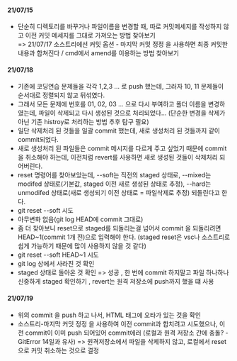 <h4>21/07/15</h4>

- 단순히 디렉토리를 바꾸거나 파일이름을 변경할 때, 따로 커밋메세지를 작성하지 않고 이전 커밋 메세지를 그대로 가져오는 방법 찾아보기 <br>
=> 21/07/17 소스트리에선 커밋 옵션 - 마지막 커밋 정정 을 사용하면 최종 커밋한 내용과 합쳐진다 / cmd에서 amend를 이용하는 방법 찾아보기 

<h4>21/07/18</h4>

- 기존에 코딩연습 문제들을 각각 1,2,3 ... 로 push 했는데, 그러자 10, 11 문제들이 순서대로 정렬되지 않고 뒤섞였다.
- 그래서 모든 문제에 번호를 01, 02, 03 ... 으로 다시 부여하고 폴더 이름을 변경하였는데, 파일이 삭제되고 다시 생성된 것으로 처리되었다... (단순한 변경을 삭제가 아닌 기존 histroy로 처리하는 방법 추후 탐구 필요)
- 일단 삭제처리 된 것들을 일괄 commit 했는데, 새로 생성처리 된 것들까지 같이 commit되었다.
- 새로 생성처리 된 파일들은 commit 메시지를 다르게 주고 싶었기 때문에 commit을 취소해야 하는데, 이전처럼 revert를 사용하면 새로 생성된 것들이 삭제처리 되어버린다.
- reset 명령어를 찾아보았는데, --soft는 직전의 staged 상태로, --mixed는 modifed 상태로(기본값, staged 이전 새로 생성된 상태로 추정), --hard는 unmodifed 상태로(새로 생성되기 이전 상태로 = 파일삭제로 추정) 되돌린다고 한다.
- git reset --soft 시도
- 아무변화 없음(git log HEAD에 commit 그대로)
- 좀 더 찾아보니 reset으로 staged를 되돌리는걸 넘어서 commit 을 되돌리려면 HEAD~1(commit 1개 전)으로 입력해야 한다. (staged reset은 vsc나 소스트리로 쉽게 가능하기 때문에 많이 사용하지 않을 것 같다)
- git reset --soft HEAD~1 시도
- git log 상에서 사라진 것 확인
- staged 상태로 돌아온 것 확인 
=> 성공 , 한 번에 commit 하지말고 파일 하나하나 신중하게 staged 확인하기 , revert는 원격 저장소에 push까지 했을 떄 사용

<h4>21/07/19</h4>

- 위의 commit 을 push 하고 나서, HTML 태그에 오타가 있는 것을 확인
- 소스트리-마지막 커밋 정정 을 사용하여 이전 commit과 합치려고 시도했으나, 이전 commit이 이미 push 되어있어 commit에러 (로컬과 원격 저장소 간에 충돌? - GitError 14일과 유사)
=> 원격저장소에서 파일을 삭제하지 않고, 로컬에서 reset으로 커밋 취소하는 것으로 결정